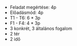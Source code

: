 
- Feladat megértése: 4p
- Előadásmód: 4p
- T1 - T6: 6 \* 3p
- F1 - F4: 4 \* 3p
- 3 konkrét, 3 általános fogalom
- 2 tér
- 2 idő
